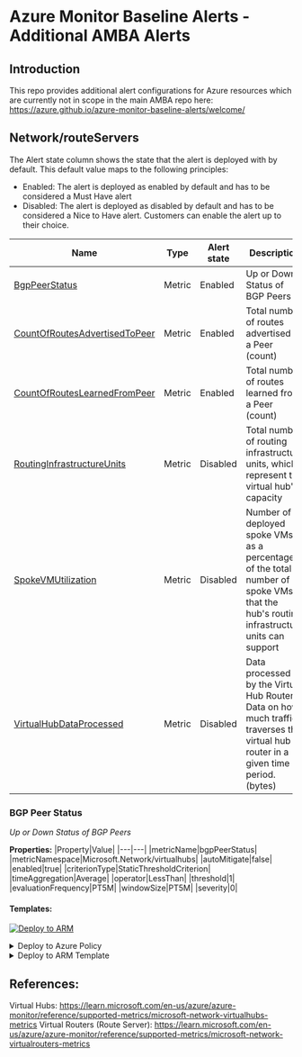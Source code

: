 # Azure Monitor Baseline Alerts - Additional AMBA Alerts

## Introduction
This repo provides additional alert configurations for Azure resources which are currently not in scope in the main AMBA repo here: https://azure.github.io/azure-monitor-baseline-alerts/welcome/

## Network/routeServers

The Alert state column shows the state that the alert is deployed with by default. This default value maps to the following principles:
- Enabled: The alert is deployed as enabled by default and has to be considered a Must Have alert
- Disabled: The alert is deployed as disabled by default and has to be considered a Nice to Have alert. Customers can enable the alert up to their choice.

|Name|Type|Alert state|Description|
|---|---|---|---|
|[BgpPeerStatus](#bgp-peer-status)|Metric|Enabled| Up or Down Status of BGP Peers|
|[CountOfRoutesAdvertisedToPeer](#count-of-routes-advertised-to-peer)|Metric|Enabled| Total number of routes advertised to a Peer (count)|
|[CountOfRoutesLearnedFromPeer](#count-of-routes-learned-from-peer)|Metric|Enabled| Total number of routes learned from a Peer (count)|
|[RoutingInfrastructureUnits](#routing-infrastructure-units)|Metric|Disabled| Total number of routing infrastructure units, which represent the virtual hub's capacity |
|[SpokeVMUtilization](#spoke-vm-utilization)|Metric|Disabled| Number of deployed spoke VMs as a percentage of the total number of spoke VMs that the hub's routing infrastructure units can support|
|[VirtualHubDataProcessed](#virtual-hub-data-processed)|Metric|Disabled| Data processed by the Virtual Hub Router. Data on how much traffic traverses the virtual hub router in a given time period. (bytes)|

### BGP Peer Status
   *Up or Down Status of BGP Peers*

**Properties:**
|Property|Value|
|---|---|
|metricName|bgpPeerStatus|
|metricNamespace|Microsoft.Network/virtualhubs|
|autoMitigate|false|
|enabled|true|
|criterionType|StaticThresholdCriterion|
|timeAggregation|Average|
|operator|LessThan|
|threshold|1|
|evaluationFrequency|PT5M|
|windowSize|PT5M|
|severity|0|

#### Templates:
[![Deploy to ARM](https://aka.ms/deploytoazurebutton)](https://portal.azure.com/#create/Microsoft.Template/uri/https%3a%2f%2fraw.githubusercontent.com%2fpc-antony%2famba%2frefs%2fheads%2fmain%2ftemplates%2farm%2frouteServerBgpPeerStatus.json)

<details>
<summary>Deploy to Azure Policy</summary>
[View routeServerBgpPeerStatus.json](templates/policy/routeServerBgpPeerStatus.json)
</details>

<details>
<summary>Deploy to ARM Template</summary>
[View routeServerBgpPeerStatus.json](templates/arm/routeServerBgpPeerStatus.json)
</details> 




## References:
Virtual Hubs: https://learn.microsoft.com/en-us/azure/azure-monitor/reference/supported-metrics/microsoft-network-virtualhubs-metrics
Virtual Routers (Route Server): https://learn.microsoft.com/en-us/azure/azure-monitor/reference/supported-metrics/microsoft-network-virtualrouters-metrics

